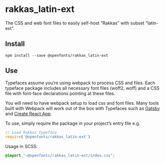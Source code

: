 
# rakkas_latin-ext

The CSS and web font files to easily self-host “Rakkas” with subset "latin-ext".

## Install

`npm install --save @openfonts/rakkas_latin-ext`

## Use

Typefaces assume you’re using webpack to process CSS and files. Each typeface
package includes all necessary font files (woff2, woff) and a CSS file with
font-face declarations pointing at these files.

You will need to have webpack setup to load css and font files. Many tools built
with Webpack will work out of the box with Typefaces such as [Gatsby](https://github.com/gatsbyjs/gatsby)
and [Create React App](https://github.com/facebookincubator/create-react-app).

To use, simply require the package in your project’s entry file e.g.

```javascript
// Load Rakkas typeface
require('@openfonts/rakkas_latin-ext')
```

Usage in SCSS:
```scss
@import "~@openfonts/rakkas_latin-ext/index.css";
```
